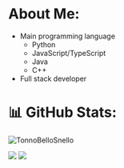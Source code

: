 # About Me:  
- Main programming language
  - Python 
  - JavaScript/TypeScript
  - Java
  - C++
- Full stack developer

# 📊 GitHub Stats:
<p align="left"> <img src="https://komarev.com/ghpvc/?username=TonnoBelloSnello&label=Profile%20views&color=0e75b6&style=flat" alt="TonnoBelloSnello" /> </p>

![](https://github-readme-streak-stats.herokuapp.com/?user=tonnobellosnello&theme=dark&hide_border=false)
![](https://github-readme-stats.vercel.app/api/top-langs/?username=tonnobellosnello&theme=dark&hide_border=false&include_all_commits=true&count_private=true&layout=compact)

